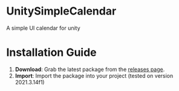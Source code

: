 # UnitySimpleCalendar
A simple UI calendar for unity

# Installation Guide

1. **Download**: Grab the latest package from the [releases page](https://github.com/yourusername/yourrepository/releases).
2. **Import**: Import the package into your project (tested on version 2021.3.14f1)



